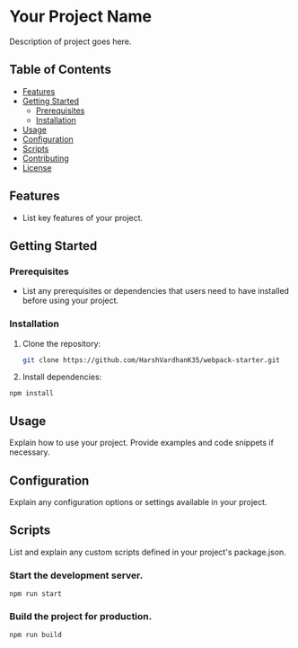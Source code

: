 # Your Project Name
Description of project goes here.

## Table of Contents

- [Features](#features)
- [Getting Started](#getting-started)
  - [Prerequisites](#prerequisites)
  - [Installation](#installation)
- [Usage](#usage)
- [Configuration](#configuration)
- [Scripts](#scripts)
- [Contributing](#contributing)
- [License](#license)

## Features

- List key features of your project.

## Getting Started

### Prerequisites

- List any prerequisites or dependencies that users need to have installed before using your project.

### Installation

1. Clone the repository:

   ```bash
   git clone https://github.com/HarshVardhanK35/webpack-starter.git
   ```

2. Install dependencies:

  ```
  npm install
  ```

## Usage
Explain how to use your project. Provide examples and code snippets if necessary.

## Configuration
Explain any configuration options or settings available in your project.

## Scripts
List and explain any custom scripts defined in your project's package.json.

### Start the development server.
  ```
  npm run start
  ```

### Build the project for production.
  ```
  npm run build
  ```